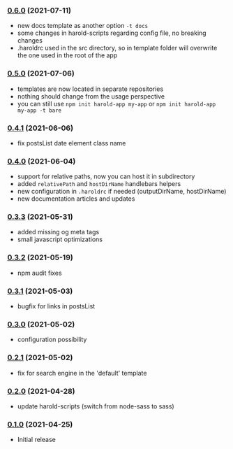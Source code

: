 ### [0.6.0](https://github.com/juliancwirko/create-harold-app/releases/tag/v0.6.0) (2021-07-11)

- new docs template as another option `-t docs`
- some changes in harold-scripts regarding config file, no breaking changes
- .haroldrc used in the src directory, so in template folder will overwrite the one used in the root of the app

### [0.5.0](https://github.com/juliancwirko/create-harold-app/releases/tag/v0.5.0) (2021-07-06)

- templates are now located in separate repositories
- nothing should change from the usage perspective
- you can still use `npm init harold-app my-app` or `npm init harold-app my-app -t bare`

### [0.4.1](https://github.com/juliancwirko/create-harold-app/releases/tag/v0.4.1) (2021-06-06)

- fix postsList date element class name

### [0.4.0](https://github.com/juliancwirko/create-harold-app/releases/tag/v0.4.0) (2021-06-04)

- support for relative paths, now you can host it in subdirectory
- added `relativePath` and `hostDirName` handlebars helpers
- new configuration in `.haroldrc` if needed (outputDirName, hostDirName)
- new documentation articles and updates

### [0.3.3](https://github.com/juliancwirko/create-harold-app/releases/tag/v0.3.3) (2021-05-31)

- added missing og meta tags
- small javascript optimizations

### [0.3.2](https://github.com/juliancwirko/create-harold-app/releases/tag/v0.3.2) (2021-05-19)

- npm audit fixes

### [0.3.1](https://github.com/juliancwirko/create-harold-app/releases/tag/v0.3.1) (2021-05-03)

- bugfix for links in postsList

### [0.3.0](https://github.com/juliancwirko/create-harold-app/releases/tag/v0.3.0) (2021-05-02)

- configuration possibility

### [0.2.1](https://github.com/juliancwirko/create-harold-app/releases/tag/v0.2.1) (2021-05-02)

- fix for search engine in the 'default' template

### [0.2.0](https://github.com/juliancwirko/create-harold-app/releases/tag/v0.2.0) (2021-04-28)

- update harold-scripts (switch from node-sass to sass)

### [0.1.0](https://github.com/juliancwirko/create-harold-app/releases/tag/v0.1.0) (2021-04-25)

- Initial release
